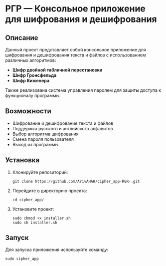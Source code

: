 # РГР — Консольное приложение для шифрования и дешифрования

## Описание
Данный проект представляет собой консольное приложение для шифрования и дешифрования текста и файлов с использованием различных алгоритмов:
- **Шифр двойной табличной перестановки**
- **Шифр Гронсфельда**
- **Шифр Виженера**

Также реализована система управления паролем для защиты доступа к функционалу программы.

## Возможности

- Шифрование и дешифрование текста и файлов
- Поддержка русского и английского алфавитов
- Выбор алгоритма шифрования
- Смена пароля пользователя
- Выход из программы

## Установка

1. Клонируйте репозиторий:
   ```
   git clone https://github.com/ArivAHAH/cipher_app-RGR-.git
   ```
2. Перейдите в директорию проекта:
   ```
   cd cipher_app/
   ```
3. Установите проект:
   ```
   sudo chmod +x installer.sh
   sudo sh installer.sh
   ```

## Запуск

Для запуска приложения используйте команду:
```
sudo cipher_app
```
